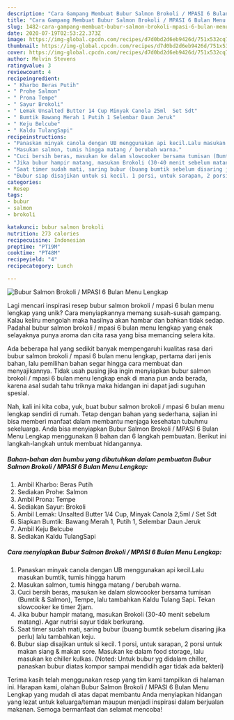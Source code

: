 ```yaml
---
description: "Cara Gampang Membuat Bubur Salmon Brokoli / MPASI 6 Bulan Menu Lengkap yang Lezat"
title: "Cara Gampang Membuat Bubur Salmon Brokoli / MPASI 6 Bulan Menu Lengkap yang Lezat"
slug: 1482-cara-gampang-membuat-bubur-salmon-brokoli-mpasi-6-bulan-menu-lengkap-yang-lezat
date: 2020-07-19T02:53:22.373Z
image: https://img-global.cpcdn.com/recipes/d7d0bd2d6eb9426d/751x532cq70/bubur-salmon-brokoli-mpasi-6-bulan-menu-lengkap-foto-resep-utama.jpg
thumbnail: https://img-global.cpcdn.com/recipes/d7d0bd2d6eb9426d/751x532cq70/bubur-salmon-brokoli-mpasi-6-bulan-menu-lengkap-foto-resep-utama.jpg
cover: https://img-global.cpcdn.com/recipes/d7d0bd2d6eb9426d/751x532cq70/bubur-salmon-brokoli-mpasi-6-bulan-menu-lengkap-foto-resep-utama.jpg
author: Melvin Stevens
ratingvalue: 3
reviewcount: 4
recipeingredient:
- " Kharbo Beras Putih"
- " Prohe Salmon"
- " Prona Tempe"
- " Sayur Brokoli"
- " Lemak Unsalted Butter 14 Cup Minyak Canola 25ml  Set Sdt"
- " Bumtik Bawang Merah 1 Putih 1 Selembar Daun Jeruk"
- " Keju Belcube"
- " Kaldu TulangSapi"
recipeinstructions:
- "Panaskan minyak canola dengan UB menggunakan api kecil.Lalu masukan bumtik, tumis hingga harum"
- "Masukan salmon, tumis hingga matang / berubah warna."
- "Cuci bersih beras, masukan ke dalam slowcooker bersama tumisan (Bumtik &amp; Salmon), Tempe, lalu tambahkan Kaldu Tulang Sapi. Tekan slowcooker ke timer 2jam."
- "Jika bubur hampir matang, masukan Brokoli (30-40 menit sebelum matang). Agar nutrisi sayur tidak berkurang."
- "Saat timer sudah mati, saring bubur (buang bumtik sebelum disaring jika perlu) lalu tambahkan keju."
- "Bubur siap disajikan untuk si kecil. 1 porsi, untuk sarapan, 2 porsi untuk makan siang &amp; makan sore. Masukan ke dalam food storage, lalu masukan ke chiller kulkas. (Noted: Untuk bubur yg didalam chiller, panaskan bubur diatas kompor sampai mendidih agar tidak ada bakteri)"
categories:
- Resep
tags:
- bubur
- salmon
- brokoli

katakunci: bubur salmon brokoli 
nutrition: 273 calories
recipecuisine: Indonesian
preptime: "PT19M"
cooktime: "PT48M"
recipeyield: "4"
recipecategory: Lunch

---
```



![Bubur Salmon Brokoli / MPASI 6 Bulan Menu Lengkap](https://img-global.cpcdn.com/recipes/d7d0bd2d6eb9426d/751x532cq70/bubur-salmon-brokoli-mpasi-6-bulan-menu-lengkap-foto-resep-utama.jpg)

Lagi mencari inspirasi resep bubur salmon brokoli / mpasi 6 bulan menu lengkap yang unik? Cara menyiapkannya memang susah-susah gampang. Kalau keliru mengolah maka hasilnya akan hambar dan bahkan tidak sedap. Padahal bubur salmon brokoli / mpasi 6 bulan menu lengkap yang enak selayaknya punya aroma dan cita rasa yang bisa memancing selera kita.



Ada beberapa hal yang sedikit banyak mempengaruhi kualitas rasa dari bubur salmon brokoli / mpasi 6 bulan menu lengkap, pertama dari jenis bahan, lalu pemilihan bahan segar hingga cara membuat dan menyajikannya. Tidak usah pusing jika ingin menyiapkan bubur salmon brokoli / mpasi 6 bulan menu lengkap enak di mana pun anda berada, karena asal sudah tahu triknya maka hidangan ini dapat jadi suguhan spesial.


Nah, kali ini kita coba, yuk, buat bubur salmon brokoli / mpasi 6 bulan menu lengkap sendiri di rumah. Tetap dengan bahan yang sederhana, sajian ini bisa memberi manfaat dalam membantu menjaga kesehatan tubuhmu sekeluarga. Anda bisa menyiapkan Bubur Salmon Brokoli / MPASI 6 Bulan Menu Lengkap menggunakan 8 bahan dan 6 langkah pembuatan. Berikut ini langkah-langkah untuk membuat hidangannya.

<!--inarticleads1-->

##### Bahan-bahan dan bumbu yang dibutuhkan dalam pembuatan Bubur Salmon Brokoli / MPASI 6 Bulan Menu Lengkap:

1. Ambil  Kharbo: Beras Putih
1. Sediakan  Prohe: Salmon
1. Ambil  Prona: Tempe
1. Sediakan  Sayur: Brokoli
1. Ambil  Lemak: Unsalted Butter 1/4 Cup, Minyak Canola 2,5ml / Set Sdt
1. Siapkan  Bumtik: Bawang Merah 1, Putih 1, Selembar Daun Jeruk
1. Ambil  Keju Belcube
1. Sediakan  Kaldu TulangSapi




<!--inarticleads2-->

##### Cara menyiapkan Bubur Salmon Brokoli / MPASI 6 Bulan Menu Lengkap:

1. Panaskan minyak canola dengan UB menggunakan api kecil.Lalu masukan bumtik, tumis hingga harum
1. Masukan salmon, tumis hingga matang / berubah warna.
1. Cuci bersih beras, masukan ke dalam slowcooker bersama tumisan (Bumtik &amp; Salmon), Tempe, lalu tambahkan Kaldu Tulang Sapi. Tekan slowcooker ke timer 2jam.
1. Jika bubur hampir matang, masukan Brokoli (30-40 menit sebelum matang). Agar nutrisi sayur tidak berkurang.
1. Saat timer sudah mati, saring bubur (buang bumtik sebelum disaring jika perlu) lalu tambahkan keju.
1. Bubur siap disajikan untuk si kecil. 1 porsi, untuk sarapan, 2 porsi untuk makan siang &amp; makan sore. Masukan ke dalam food storage, lalu masukan ke chiller kulkas. (Noted: Untuk bubur yg didalam chiller, panaskan bubur diatas kompor sampai mendidih agar tidak ada bakteri)




Terima kasih telah menggunakan resep yang tim kami tampilkan di halaman ini. Harapan kami, olahan Bubur Salmon Brokoli / MPASI 6 Bulan Menu Lengkap yang mudah di atas dapat membantu Anda menyiapkan hidangan yang lezat untuk keluarga/teman maupun menjadi inspirasi dalam berjualan makanan. Semoga bermanfaat dan selamat mencoba!
